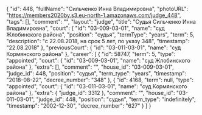 {
    "id": 448,
    "fullName": "Сильченко Инна Владимировна",
    "photoURL": "https://members2020by.s3.eu-north-1.amazonaws.com/judge_448",
    "tags": [],
    "comment": "",
    "layout": "judge",
    "title": "Судья Сильченко Инна Владимировна",
    "court": {
        "id": "03-009-03-01",
        "name": "суд Жлобинского района",
        "position": "судья",
        "termType": "years",
        "term": 5,
        "description": "c 22.08.2018, на срок 5 лет, по указу 348",
        "timestamp": "22.08.2018"
    },
    "previousCourt": {
        "id": "03-011-03-01",
        "name": "суд Кормянского района"
    },
    "career": [
        {
            "id": 58747,
            "term": 5,
            "type": "appointed",
            "court": {
                "id": "03-009-03-01",
                "name": "суд Жлобинского района"
            },
            "extra": [],
            "comment": "",
            "house_id": "03-009-03-01",
            "judge_id": 448,
            "position": "судья",
            "term_type": "years",
            "timestamp": "2018-08-22",
            "decree_number": "348"
        },
        {
            "id": 4168,
            "term": null,
            "type": "appointed",
            "court": {
                "id": "03-011-03-01",
                "name": "суд Кормянского района"
            },
            "extra": {
                "judge_id": 3312
            },
            "comment": "",
            "house_id": "03-011-03-01",
            "judge_id": 448,
            "position": "судья",
            "term_type": "indefinitely",
            "timestamp": "2002-12-30",
            "decree_number": "627"
        }
    ]
}
